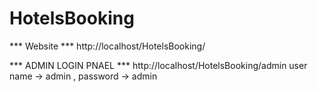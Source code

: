 # HotelsBooking
*** Website ***
http://localhost/HotelsBooking/

*** ADMIN LOGIN PNAEL ***
http://localhost/HotelsBooking/admin
user name -> admin ,
password -> admin
